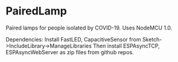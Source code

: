# PairedLamp
Paired lamps for people isolated by COVID-19.  Uses NodeMCU 1.0.

Dependencies:
Install FastLED, CapacitiveSensor from Sketch->IncludeLibrary->ManageLibraries
Then install ESPAsyncTCP, ESPAsyncWebServer as zip files from github repos.
